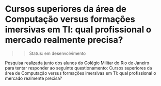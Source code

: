 # Cursos superiores da área de Computação versus formações imersivas em TI: qual profissional o mercado realmente precisa?

>>Status: em desenvolvimento

Pesquisa realizada junto dos alunos do Colégio Militar do Rio de Janeiro para tentar responder ao seguinte questionamento: Cursos superiores da  área de Computação versus formações imersivas em TI: qual profissional o mercado realmente precisa?
